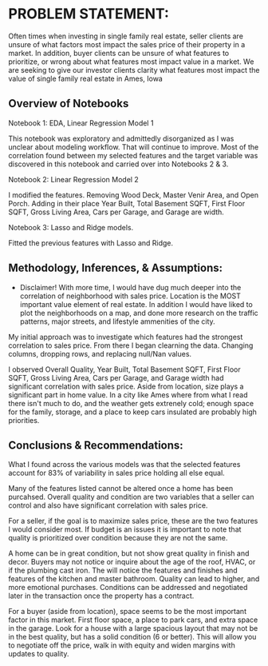 # PROBLEM STATEMENT:

Often times when investing in single family real estate, seller clients are unsure of what factors most impact the sales price of their property in a market. In addition, buyer clients can be unsure of what features to prioritize, or wrong about what features most impact value in a market. We are seeking to give our investor clients clarity what features most impact the value of single family real estate in Ames, Iowa


## Overview of Notebooks

Notebook 1: EDA, Linear Regression Model 1

This notebook was exploratory and admittedly disorganized as I was unclear about modeling workflow. That will continue to improve. Most of the correlation found between my selected features and the target variable was discovered in this notebook and carried over into Notebooks 2 & 3. 

Notebook 2: Linear Regression Model 2

I modified the features. Removing Wood Deck, Master Venir Area, and Open Porch. Adding in their place Year Built, Total Basement SQFT, First Floor SQFT, Gross Living Area, Cars per Garage, and Garage are width. 

Notebook 3: Lasso and Ridge models. 

Fitted the previous features with Lasso and Ridge. 


## Methodology, Inferences, & Assumptions:

* Disclaimer! With more time, I would have dug much deeper into the correlation of neighborhood with sales price. Location is the MOST important value element of real estate. In addition I would have liked to plot the neighborhoods on a map, and done more research on the traffic patterns, major streets, and lifestyle ammenities of the city. 

My initial approach was to investigate which features had the strongest correlation to sales price. From there I began clearning the data. Changing columns, dropping rows, and replacing null/Nan values. 

I observed Overall Quality, Year Built, Total Basement SQFT, First Floor SQFT, Gross Living Area, Cars per Garage, and Garage width had significant correlation with sales price. Aside from location, size plays a significant part in home value. In a city like Ames where from what I read there isn't much to do, and the weather gets extrenely cold; enough space for the family, storage, and a place to keep cars insulated are probably high priorities. 


## Conclusions & Recommendations:

What I found across the various models was that the selected features account for 83% of variability in sales price 
holding all else equal.


Many of the features listed cannot be altered once a home has been purcahsed. Overall quality and condition are two variables that a seller can control and also have significant correlation with sales price. 

For a seller, if the goal is to maximize sales price, these are the two features I would consider most. If budget is an issues it is important to note that quality is prioritized over condition because they are not the same. 

A home can be in great condition, but not show great quality in finish and decor. Buyers may not notice or inquire about the age of the roof, HVAC, or if the plumbing cast iron. The will notice the features and finishes and features of the kitchen and master bathroom. Quality can lead to higher, and more emotional purchases. Conditions can be addressed and negotiated later in the transaction once the property has a contract. 

For a buyer (aside from location), space seems to be the most important factor in this market. First floor space, a place to park cars, and extra space in the garage. Look for a house with a large spacious layout that may not be in the best quality, but has a solid condition (6 or better). This will allow you to negotiate off the price, walk in with equity and widen margins with updates to quality. 
